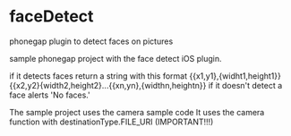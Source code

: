 faceDetect
==========

phonegap plugin to detect faces on pictures

sample phonegap project with the face detect iOS plugin.

if it detects faces return a string with this format {{x1,y1},{widht1,height1}}{{x2,y2}{width2,height2}...{{xn,yn},{widthn,heightn}}
if it doesn't detect a face alerts 'No faces.'

The sample project uses the camera sample code
It uses the camera function with destinationType.FILE_URI (IMPORTANT!!!)
